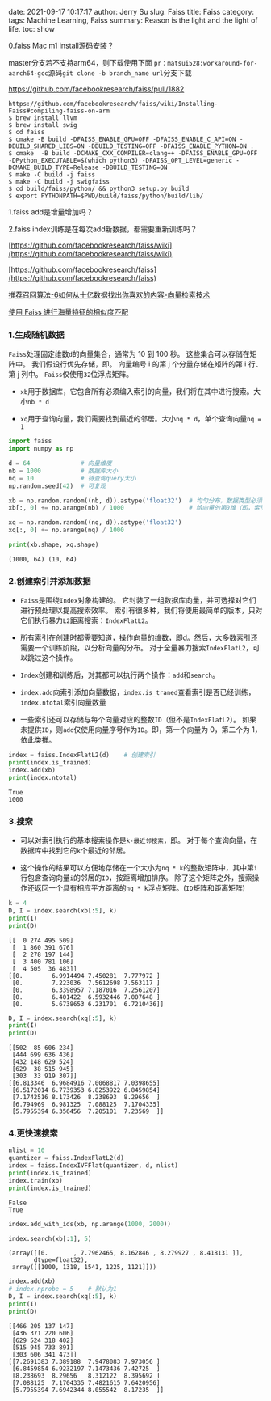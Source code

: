 date: 2021-09-17 10:17:17
author: Jerry Su
slug: Faiss
title: Faiss
category: 
tags: Machine Learning, Faiss
summary: Reason is the light and the light of life.
toc: show

0.faiss Mac m1 install源码安装？

master分支若不支持arm64，则下载使用下面 `pr：matsui528:workaround-for-aarch64-gcc`源码`git clone -b branch_name url`分支下载

https://github.com/facebookresearch/faiss/pull/1882

```
https://github.com/facebookresearch/faiss/wiki/Installing-Faiss#compiling-faiss-on-arm
$ brew install llvm
$ brew install swig
$ cd faiss
$ cmake -B build -DFAISS_ENABLE_GPU=OFF -DFAISS_ENABLE_C_API=ON -DBUILD_SHARED_LIBS=ON -DBUILD_TESTING=OFF -DFAISS_ENABLE_PYTHON=ON .
$ cmake  -B build -DCMAKE_CXX_COMPILER=clang++ -DFAISS_ENABLE_GPU=OFF  -DPython_EXECUTABLE=$(which python3) -DFAISS_OPT_LEVEL=generic -DCMAKE_BUILD_TYPE=Release -DBUILD_TESTING=ON
$ make -C build -j faiss
$ make -C build -j swigfaiss
$ cd build/faiss/python/ && python3 setup.py build
$ export PYTHONPATH=$PWD/build/faiss/python/build/lib/
```

1.faiss add是增量增加吗？

2.faiss index训练是在每次add新数据，都需要重新训练吗？

[https://github.com/facebookresearch/faiss/wiki](https://github.com/facebookresearch/faiss/wiki)

[https://github.com/facebookresearch/faiss](https://github.com/facebookresearch/faiss)

[推荐召回算法-6如何从十亿数据找出你喜欢的内容-向量检索技术](https://www.bilibili.com/video/BV15v4118753?from=search&seid=9527663759693988199&spm_id_from=333.337.0.0)

[使用 Faiss 进行海量特征的相似度匹配](https://bbs.cvmart.net/articles/3887)

### 1.生成随机数据

`Faiss`处理固定维数`d`的向量集合，通常为 10 到 100 秒。 这些集合可以存储在矩阵中。
我们假设行优先存储，即。 向量编号 i 的第 j 个分量存储在矩阵的第 i 行、第 j 列中。 `Faiss`仅使用`32`位浮点矩阵。

- `xb`用于数据库，它包含所有必须编入索引的向量，我们将在其中进行搜索。大小`nb * d`

- `xq`用于查询向量，我们需要找到最近的邻居。大小`nq * d`，单个查询向量`nq = 1`


```python
import faiss
import numpy as np
```


```python
d = 64              # 向量维度
nb = 1000           # 数据库大小
nq = 10             # 待查询query大小
np.random.seed(42)  # 可复现

xb = np.random.random((nb, d)).astype('float32')  # 均匀分布，数据类型必须float32
xb[:, 0] += np.arange(nb) / 1000                  # 给向量的第0维（即，索引维度）增加一个小的偏移量

xq = np.random.random((nq, d)).astype('float32')
xq[:, 0] += np.arange(nq) / 1000
```


```python
print(xb.shape, xq.shape)
```

    (1000, 64) (10, 64)


### 2.创建索引并添加数据

- `Faiss`是围绕`Index`对象构建的。 它封装了一组数据库向量，并可选择对它们进行预处理以提高搜索效率。 
索引有很多种，我们将使用最简单的版本，只对它们执行暴力`L2`距离搜索：`IndexFlatL2`。

- 所有索引在创建时都需要知道，操作向量的维数，即d。然后，大多数索引还需要一个训练阶段，以分析向量的分布。
对于全量暴力搜索`IndexFlatL2`，可以跳过这个操作。

- `Index`创建和训练后，对其都可以执行两个操作：`add`和`search`。

- `index.add`向索引添加向量数据，`index.is_traned`查看索引是否已经训练，`index.ntotal`索引向量数量

- 一些索引还可以存储与每个向量对应的整数`ID`（但不是`IndexFlatL2`）。 如果未提供`ID`，则`add`仅使用向量序号作为`ID`。即，第一个向量为 0，第二个为 1，依此类推。


```python
index = faiss.IndexFlatL2(d)    # 创建索引
print(index.is_trained)
index.add(xb)
print(index.ntotal)
```

    True
    1000


### 3.搜索

- 可以对索引执行的基本搜索操作是`k-最近邻搜索`，即。 对于每个查询向量，在数据库中找到它的`k`个最近的邻居。

- 这个操作的结果可以方便地存储在一个大小为`nq * k`的整数矩阵中，其中第`i`行包含查询向量`i`的邻居的`ID`，按距离增加排序。 除了这个矩阵之外，搜索操作还返回一个具有相应平方距离的`nq * k`浮点矩阵。(`ID`矩阵和距离矩阵)


```python
k = 4
D, I = index.search(xb[:5], k)
print(I)
print(D)
```

    [[  0 274 495 509]
     [  1 860 391 676]
     [  2 278 197 144]
     [  3 400 781 106]
     [  4 505  36 483]]
    [[0.        6.9914494 7.450281  7.777972 ]
     [0.        7.223036  7.5612698 7.563117 ]
     [0.        6.3398957 7.187016  7.2561207]
     [0.        6.401422  6.5932446 7.007648 ]
     [0.        5.6738653 6.231701  6.7210436]]



```python
D, I = index.search(xq[:5], k)
print(I)
print(D)
```

    [[502  85 606 234]
     [444 699 636 436]
     [432 148 629 524]
     [629  38 515 945]
     [303  33 919 307]]
    [[6.813346  6.9684916 7.0068817 7.0398655]
     [6.5172014 6.7739353 6.8253922 6.8459854]
     [7.1742516 8.173426  8.238693  8.29656  ]
     [6.794969  6.981325  7.088125  7.1704335]
     [5.7955394 6.356456  7.205101  7.23569  ]]


### 4.更快速搜索


```python
nlist = 10
quantizer = faiss.IndexFlatL2(d)
index = faiss.IndexIVFFlat(quantizer, d, nlist)
print(index.is_trained)
index.train(xb)
print(index.is_trained)
```

    False
    True



```python
index.add_with_ids(xb, np.arange(1000, 2000))
```


```python
index.search(xb[:1], 5)
```




    (array([[0.       , 7.7962465, 8.162846 , 8.279927 , 8.418131 ]],
           dtype=float32),
     array([[1000, 1318, 1541, 1225, 1121]]))




```python
index.add(xb)
# index.nprobe = 5    # 默认为1
D, I = index.search(xq[:5], k)
print(I)
print(D)
```

    [[466 205 137 147]
     [436 371 220 606]
     [629 524 318 402]
     [515 945 733 891]
     [303 606 341 473]]
    [[7.2691383 7.389188  7.9478083 7.973056 ]
     [6.8459854 6.9232197 7.1473436 7.42725  ]
     [8.238693  8.29656   8.312122  8.395692 ]
     [7.088125  7.1704335 7.4821615 7.6420956]
     [5.7955394 7.6942344 8.055542  8.17235  ]]


